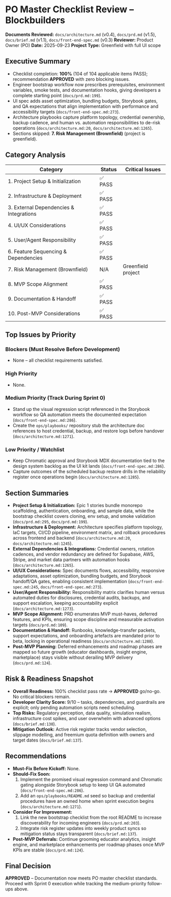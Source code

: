 # PO Master Checklist Review – Blockbuilders

**Documents Reviewed:** `docs/architecture.md` (v0.4), `docs/prd.md` (v1.5), `docs/brief.md` (v1.1), `docs/front-end-spec.md` (v0.3)
**Reviewer:** Product Owner (PO)
**Date:** 2025-09-23
**Project Type:** Greenfield with full UI scope

## Executive Summary
- Checklist completion: **100%** (104 of 104 applicable items PASS); recommendation **APPROVED** with zero blocking issues.
- Engineer bootstrap workflow now prescribes prerequisites, environment variables, smoke tests, and documentation hooks, giving developers a complete starting point (`docs/prd.md:199`).
- UI spec adds asset optimization, bundling budgets, Storybook gates, and QA expectations that align implementation with performance and accessibility targets (`docs/front-end-spec.md:273`).
- Architecture playbooks capture platform topology, credential ownership, backup cadence, and human vs. automation responsibilities to de-risk operations (`docs/architecture.md:20`, `docs/architecture.md:1265`).
- Sections skipped: **7. Risk Management (Brownfield)** (project is greenfield).

## Category Analysis
| Category | Status | Critical Issues |
| --- | --- | --- |
| 1. Project Setup & Initialization | ✅ PASS |  |
| 2. Infrastructure & Deployment | ✅ PASS |  |
| 3. External Dependencies & Integrations | ✅ PASS |  |
| 4. UI/UX Considerations | ✅ PASS |  |
| 5. User/Agent Responsibility | ✅ PASS |  |
| 6. Feature Sequencing & Dependencies | ✅ PASS |  |
| 7. Risk Management (Brownfield) | N/A | Greenfield project |
| 8. MVP Scope Alignment | ✅ PASS |  |
| 9. Documentation & Handoff | ✅ PASS |  |
| 10. Post-MVP Considerations | ✅ PASS |  |

## Top Issues by Priority
### Blockers (Must Resolve Before Development)
- None – all checklist requirements satisfied.

### High Priority
- None.

### Medium Priority (Track During Sprint 0)
- Stand up the visual regression script referenced in the Storybook workflow so QA automation meets the documented expectation (`docs/front-end-spec.md:286`).
- Create the `ops/playbooks/` repository stub the architecture doc references to host credential, backup, and restore logs before handover (`docs/architecture.md:1271`).

### Low Priority / Watchlist
- Keep Chromatic approval and Storybook MDX documentation tied to the design system backlog as the UI kit lands (`docs/front-end-spec.md:286`).
- Capture outcomes of the scheduled backup restore drills in the reliability register once operations begin (`docs/architecture.md:1285`).

## Section Summaries
- **Project Setup & Initialization:** Epic 1 stories bundle monorepo scaffolding, authentication, onboarding, and sample data, while the bootstrap checklist covers cloning, env setup, and smoke validation (`docs/prd.md:295`, `docs/prd.md:199`).
- **Infrastructure & Deployment:** Architecture specifies platform topology, IaC targets, CI/CD pipeline, environment matrix, and rollback procedures across frontend and backend (`docs/architecture.md:20`, `docs/architecture.md:1245`).
- **External Dependencies & Integrations:** Credential owners, rotation cadences, and vendor redundancy are defined for Supabase, AWS, Stripe, and market data partners with automation hooks (`docs/architecture.md:1265`).
- **UI/UX Considerations:** Spec documents flows, accessibility, responsive adaptations, asset optimization, bundling budgets, and Storybook handoff/QA gates, enabling consistent implementation (`docs/front-end-spec.md:245`, `docs/front-end-spec.md:273`).
- **User/Agent Responsibility:** Responsibility matrix clarifies human versus automated duties for disclosures, credential audits, backups, and support escalation, keeping accountability explicit (`docs/architecture.md:1273`).
- **MVP Scope Alignment:** PRD enumerates MVP must-haves, deferred features, and KPIs, ensuring scope discipline and measurable activation targets (`docs/prd.md:109`).
- **Documentation & Handoff:** Runbooks, knowledge-transfer packets, support expectations, and onboarding artefacts are mandated prior to beta, locking in operational readiness (`docs/architecture.md:1288`).
- **Post-MVP Planning:** Deferred enhancements and roadmap phases are mapped so future growth (educator dashboards, insight engine, marketplace) stays visible without derailing MVP delivery (`docs/prd.md:124`).

## Risk & Readiness Snapshot
- **Overall Readiness:** 100% checklist pass rate → **APPROVED** go/no-go. No critical blockers remain.
- **Developer Clarity Score:** 9/10 – tasks, dependencies, and guardrails are explicit; only pending automation scripts need scheduling.
- **Top Risks:** Regulatory perception, data quality, simulation realism, infrastructure cost spikes, and user overwhelm with advanced options (`docs/brief.md:130`).
- **Mitigation Outlook:** Active risk register tracks vendor selection, slippage modelling, and freemium quota definition with owners and target dates (`docs/brief.md:137`).

## Recommendations
- **Must-Fix Before Kickoff:** None.
- **Should-Fix Soon:**
  1. Implement the promised visual regression command and Chromatic gating alongside Storybook setup to keep UI QA automated (`docs/front-end-spec.md:286`).
  2. Add an `ops/playbooks/README.md` seed so backup and credential procedures have an owned home when sprint execution begins (`docs/architecture.md:1271`).
- **Consider For Improvement:**
  1. Link the new bootstrap checklist from the root README to increase discoverability for incoming engineers (`docs/prd.md:203`).
  2. Integrate risk register updates into weekly product syncs so mitigation status stays transparent (`docs/brief.md:137`).
- **Post-MVP Deferrals:** Continue grooming educator analytics, insight engine, and marketplace enhancements per roadmap phases once MVP KPIs are stable (`docs/prd.md:124`).

## Final Decision
**APPROVED** – Documentation now meets PO master checklist standards. Proceed with Sprint 0 execution while tracking the medium-priority follow-ups above.
